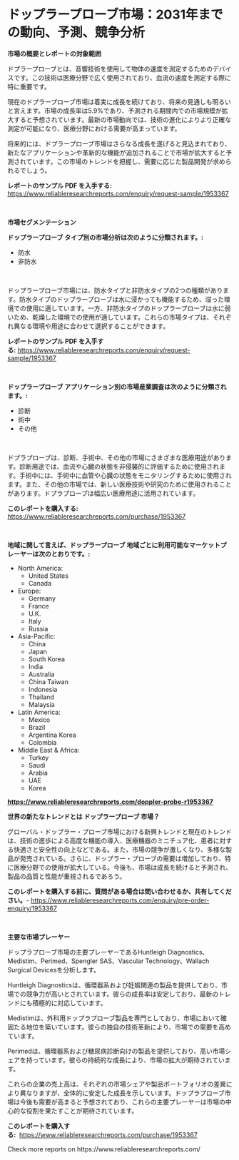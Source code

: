 <p><h1>ドップラープローブ市場：2031年までの動向、予測、競争分析</h1></p><p><strong>市場の概要とレポートの対象範囲</strong></p>
<p><p>ドプラープローブとは、音響技術を使用して物体の速度を測定するためのデバイスです。この技術は医療分野で広く使用されており、血流の速度を測定する際に特に重要です。</p><p>現在のドプラープローブ市場は着実に成長を続けており、将来の見通しも明るいと言えます。市場の成長率は5.9%であり、予測される期間内での市場規模が拡大すると予想されています。最新の市場動向では、技術の進化によりより正確な測定が可能になり、医療分野における需要が高まっています。</p><p>将来的には、ドプラープローブ市場はさらなる成長を遂げると見込まれており、新たなアプリケーションや革新的な機能が追加されることで市場が拡大すると予測されています。この市場のトレンドを把握し、需要に応じた製品開発が求められるでしょう。</p></p>
<p><strong>レポートのサンプル PDF を入手する:</strong> <a href="https://www.reliableresearchreports.com/enquiry/request-sample/1953367">https://www.reliableresearchreports.com/enquiry/request-sample/1953367</a></p>
<p>&nbsp;</p>
<p><strong>市場セグメンテーション</strong></p>
<p><strong>ドップラープローブ タイプ別の市場分析は次のように分類されます。:</strong></p>
<p><ul><li>防水</li><li>非防水</li></ul></p>
<p>&nbsp;</p>
<p><p>ドップラープローブ市場には、防水タイプと非防水タイプの2つの種類があります。防水タイプのドップラープローブは水に浸かっても機能するため、湿った環境での使用に適しています。一方、非防水タイプのドップラープローブは水に弱いため、乾燥した環境での使用が適しています。これらの市場タイプは、それぞれ異なる環境や用途に合わせて選択することができます。</p></p>
<p><strong>レポートのサンプル PDF を入手する:</strong>&nbsp;<a href="https://www.reliableresearchreports.com/enquiry/request-sample/1953367">https://www.reliableresearchreports.com/enquiry/request-sample/1953367</a></p>
<p>&nbsp;</p>
<p><strong> ドップラープローブ アプリケーション別の市場産業調査は次のように分類されます。:</strong></p>
<p><ul><li>診断</li><li>術中</li><li>その他</li></ul></p>
<p>&nbsp;</p>
<p><p>ドプラプローブは、診断、手術中、その他の市場にさまざまな医療用途があります。診断用途では、血流や心臓の状態を非侵襲的に評価するために使用されます。手術中には、手術中に血管や心臓の状態をモニタリングするために使用されます。また、その他の市場では、新しい医療技術や研究のために使用されることがあります。ドプラプローブは幅広い医療用途に活用されています。</p></p>
<p><strong>このレポートを購入する:</strong>&nbsp; <a href="https://www.reliableresearchreports.com/purchase/1953367">https://www.reliableresearchreports.com/purchase/1953367</a></p>
<p>&nbsp;</p>
<p><strong>地域に関して言えば、ドップラープローブ 地域ごとに利用可能なマーケットプレーヤーは次のとおりです。:</strong></p>
<p><ul>
    <li>
        North America:
        <ul>
            <li>United States</li>
            <li>Canada</li>
        </ul>
    </li>
    <li>
        Europe:
        <ul>
            <li>Germany</li>
            <li>France</li>
            <li>U.K.</li>
            <li>Italy</li>
            <li>Russia</li>
        </ul>
    </li>
    <li>
        Asia-Pacific:
        <ul>
            <li>China</li>
            <li>Japan</li>
            <li>South Korea</li>
            <li>India</li>
            <li>Australia</li>
            <li>China Taiwan</li>
            <li>Indonesia</li>
            <li>Thailand</li>
            <li>Malaysia</li>
        </ul>
    </li>
    <li>
        Latin America:
        <ul>
            <li>Mexico</li>
            <li>Brazil</li>
            <li>Argentina Korea</li>
            <li>Colombia</li>
        </ul>
    </li>
    <li>
        Middle East & Africa:
        <ul>
            <li>Turkey</li>
            <li>Saudi</li>
            <li>Arabia</li>
            <li>UAE</li>
            <li>Korea</li>
        </ul>
    </li>
    </ul></p>
<p><strong><a href="https://www.reliableresearchreports.com/doppler-probe-r1953367">https://www.reliableresearchreports.com/doppler-probe-r1953367</a></strong>&nbsp;</p>
<p><strong>世界の新たなトレンドとは ドップラープローブ 市場？</strong></p>
<p><p>グローバル・ドップラー・プローブ市場における新興トレンドと現在のトレンドは、技術の進歩による高度な機能の導入、医療機器のミニチュア化、患者に対する快適さと安全性の向上などである。また、市場の競争が激しくなり、多様な製品が発売されている。さらに、ドップラー・プローブの需要は増加しており、特に医療分野での使用が拡大している。今後も、市場は成長を続けると予測され、製品の品質と性能が重視されるであろう。</p></p>
<p><strong>このレポートを購入する前に、質問がある場合は問い合わせるか、共有してください。</strong>- <a href="https://www.reliableresearchreports.com/enquiry/pre-order-enquiry/1953367">https://www.reliableresearchreports.com/enquiry/pre-order-enquiry/1953367</a></p>
<p>&nbsp;</p>
<p><strong>主要な市場プレーヤー</strong></p>
<p><p>ドップラプローブ市場の主要プレーヤーであるHuntleigh Diagnostics、Medistim、Perimed、Spengler SAS、Vascular Technology、Wallach Surgical Devicesを分析します。 </p><p>Huntleigh Diagnosticsは、循環器系および妊娠関連の製品を提供しており、市場での競争力が高いとされています。彼らの成長率は安定しており、最新のトレンドにも積極的に対応しています。 </p><p>Medistimは、外科用ドップラプローブ製品を専門としており、市場において確固たる地位を築いています。彼らの独自の技術革新により、市場での需要を高めています。 </p><p>Perimedは、循環器系および糖尿病診断向けの製品を提供しており、高い市場シェアを持っています。彼らの持続的な成長により、市場の拡大が期待されています。 </p><p>これらの企業の売上高は、それぞれの市場シェアや製品ポートフォリオの差異により異なりますが、全体的に安定した成長を示しています。ドップラプローブ市場は今後も需要が高まると予想されており、これらの主要プレーヤーは市場の中心的な役割を果たすことが期待されています。</p></p>
<p><strong>このレポートを購入する:</strong>&nbsp;&nbsp;<a href="https://www.reliableresearchreports.com/purchase/1953367">https://www.reliableresearchreports.com/purchase/1953367</a></p>
<p>Check more reports on https://www.reliableresearchreports.com/</p>